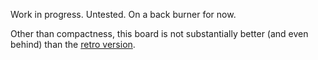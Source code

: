 Work in progress. Untested. On a back burner for now.

Other than compactness, this board is not substantially better (and even behind) than the [retro version](../extension-retro).
